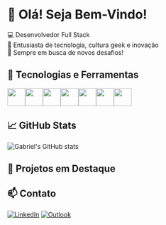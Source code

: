# 👋 Olá! Seja Bem-Vindo!

💻 Desenvolvedor Full Stack  
🚀 Entusiasta de tecnologia, cultura geek e inovação  
🎯 Sempre em busca de novos desafios!

## 🧰 Tecnologias e Ferramentas

<div style="display: flex; flex-wrap: wrap;">
  <img src="https://cdn.jsdelivr.net/gh/devicons/devicon/icons/javascript/javascript-original.svg" width="40" />
  <img src="https://cdn.jsdelivr.net/gh/devicons/devicon/icons/typescript/typescript-original.svg" width="40" />
  <img src="https://cdn.jsdelivr.net/gh/devicons/devicon/icons/react/react-original.svg" width="40" />
  <img src="https://cdn.jsdelivr.net/gh/devicons/devicon/icons/nodejs/nodejs-original.svg" width="40" />
  <img src="https://cdn.jsdelivr.net/gh/devicons/devicon/icons/mysql/mysql-original.svg" width="40" />
  <img src="https://cdn.jsdelivr.net/gh/devicons/devicon/icons/html5/html5-original.svg" width="40" />
  <img src="https://cdn.jsdelivr.net/gh/devicons/devicon/icons/css3/css3-original.svg" width="40" />
</div>

## 📈 GitHub Stats

![Gabriel's GitHub stats](https://github-readme-stats.vercel.app/api?username=GabrielMartins&show_icons=true&theme=dracula)

## 🎯 Projetos em Destaque

## 📫 Contato

[![LinkedIn](https://img.shields.io/badge/LinkedIn-blue?logo=linkedin&style=flat)](https://www.linkedin.com/in/gabriel-martins-2588b7291/)
[![Outlook](https://img.shields.io/badge/Outlook-0078D4?logo=microsoft-outlook&logoColor=white&style=flat)](mailto:gab.smartinn@outlook.com)

